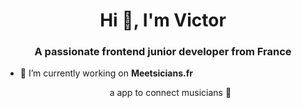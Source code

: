 <h1 align="center">Hi 👋, I'm Victor</h1>
<h3 align="center">A passionate frontend junior developer from France</h3>

- 🎸 I’m currently working on **Meetsicians.fr**
  <p align="center">a app to connect musicians 🎤 </p>


